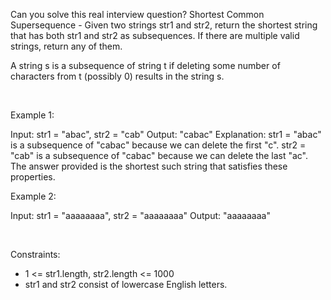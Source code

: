 Can you solve this real interview question? Shortest Common Supersequence  - Given two strings str1 and str2, return the shortest string that has both str1 and str2 as subsequences. If there are multiple valid strings, return any of them.

A string s is a subsequence of string t if deleting some number of characters from t (possibly 0) results in the string s.

 

Example 1:


Input: str1 = "abac", str2 = "cab"
Output: "cabac"
Explanation: 
str1 = "abac" is a subsequence of "cabac" because we can delete the first "c".
str2 = "cab" is a subsequence of "cabac" because we can delete the last "ac".
The answer provided is the shortest such string that satisfies these properties.


Example 2:


Input: str1 = "aaaaaaaa", str2 = "aaaaaaaa"
Output: "aaaaaaaa"


 

Constraints:

 * 1 <= str1.length, str2.length <= 1000
 * str1 and str2 consist of lowercase English letters.